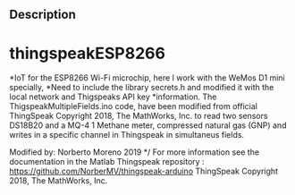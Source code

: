 ## Description

# thingspeakESP8266
*IoT for the ESP8266 Wi-Fi microchip, here I work with the WeMos D1 mini specially,
*Need to include the library secrets.h and modified it with the local network and Thigspeaks API key
*information.
The ThigspeakMultipleFields.ino code, have been modified from official ThingSpeak Copyright 2018, The MathWorks, Inc. to read two sensors DS18B20 and a MQ-4 1 Methane meter, compressed natural gas (GNP) and writes in a
specific channel in Thingspeak in simultaneus fields.

Modified by: Norberto Moreno 2019 */
For more information see the documentation in the Matlab Thingspeak repository : https://github.com/NorberMV/thingspeak-arduino
ThingSpeak Copyright 2018, The MathWorks, Inc.



